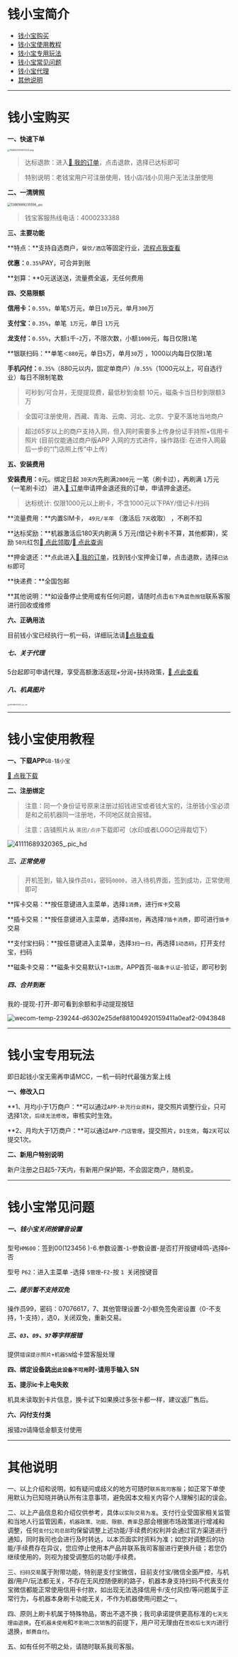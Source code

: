 # 钱小宝简介

- [钱小宝购买](#钱小宝购买)
- [钱小宝使用教程](#钱小宝使用教程)
- [钱小宝专用玩法](#钱小宝专用玩法)
- [钱小宝常见问题](#钱小宝常见问题)
- [钱小宝代理](agent/qxb.md)
- [其他说明](#其他说明)

-----

# 钱小宝购买

**一、快速下单**

[<img src="https://wiki.zjkmkj.com/media/202307131558063.png" alt="1569425353473233.png" style="zoom:33%;" />](https://kmshop.zjkmkj.com/pages/goods_details/index?id=47)

> 达标退款：进入[:link: 我的订单](http://kmshop.zjkmkj.com/pages/users/order_list/index)，点击退款，选择已达标即可

> 特别说明：老钱宝用户可注册使用，钱小店/钱小贝用户无法注册使用

**二、一清牌照**

<img src="https://wiki.zjkmkj.com/media/202307131606188.jpg" alt="13861689235556_.pic" style="zoom: 50%;" />

>  钱宝客服热线电话：4000233388

**三、主要功能**

**特点：**支持自选商户，`餐饮/酒店`等固定行业，[流程点我查看](#钱小宝专用玩法)

**优惠：**`0.35%`PAY，可合并到账

**划算：**0元送送送，流量费全返，无任何费用

**四、交易限额**

**信用卡：**`0.55%`，单笔`5`万元，单日`10`万元，单月`300`万

**支付宝：**`0.35%`，单笔` 1万`元，单日 `1万`元

**龙支付：**`0.55%`，大额`1`千-`2`万，不限次数，小额`1000`元，每日仅限`1`笔

**银联扫码：**单笔`＜880`元，单日`5`万，单月`30`万 ，1000以内每日仅限`1`笔

**手机闪付：**`0.35%`（880元以内，固定单商户）/`0.55%`（1000元以上，可自选行业）每日不限制笔数

>可秒到/可合并，无提提现费，最低秒到金额 10元，磁条卡当日秒到限额3万

>全国可注册使用，西藏、青海、云南、河北、北京、宁夏不落地当地商户

> 超过65岁以上的商户支持入网，但入网时需要多上传身份证手持照+信用卡照片 (目前仅能通过商户版APP 入网的方式进件，操作路径: 在进件入网最后一步的“门店照上传”中上传）
>

**五、安装费用**

**安装费用：**`0`元。绑定日起 `30天内`先刷满`2000`元 一笔（刷卡过），再刷满 `1`万元 （一笔刷卡过） 进入[:link: 订单](http://kmshop.zjkmkj.com/pages/users/order_list/index)申请押金退还我的订单，申请押金退还。

> 达标统计: 仅限1000元以上刷卡，不含1000元以下PAY/借记卡/扫码

**流量费用：**内置SIM卡， `49元/半年` （激活后 `7天`收取） ，不刷不扣

**达标奖励：**机器激活后180天内刷满 5 万元(借记卡刷卡不算，其他都算)，奖励 `50元`红包[:link: 点此领取](http://u.zjkmkj.com/3rjAT)/[:link: 点此查询](http://u.zjkmkj.com/XToWp)

**押金退还：**点此进入[:link: 我的订单](http://kmshop.zjkmkj.com/pages/users/order_list/index)，找到钱小宝押金订单，点击退款，选择`已达标`即可

**快递费：**全国包邮

**其他说明：**如设备停止使用或有任何问题，请随时点击`右下角蓝色按钮`联系客服进行回收或维修

**六、正确用法**

目前钱小宝已经执行一机一码，详细玩法请[:link:点我查看](#钱小宝专用玩法)

##### 七、关于代理

5台起即可申请代理，享受高额激活返现+分润+扶持政策，[:link: 点此查看](agent/qxb.md)

##### 八、机具图片

<img src="https://wiki.zjkmkj.com/media/202307141630275.jpg" alt="41141689323417_.pic_hd" style="zoom: 25%;" />

------

# 钱小宝使用教程

**一、下载APP**`GB-钱小宝`

[:link: 点我下载](https://zyqxbm.globebill.com/static/html/merchant/index.html)

**二、注册绑定**

>  注意：同一个身份证号原来注册过招钱进宝或者钱大宝的，注册钱小宝必须是和之前机器同一注册地，不同地区就会报错。

> 注意：店铺照片从 `美团/点评`下载即可（水印或者LOGO记得裁切下）

![41111689320365_.pic_hd](https://wiki.zjkmkj.com/media/202307141545719.jpg)

##### 三、正常使用

> 开机签到，输入操作员`01`，密码`0000`，进入待机界面，签到成功，正常使用即可

**挥卡交易：**按任意键进入主菜单，选择`1消费`，进行`挥卡`交易

**插卡交易：**按任意键进入主菜单，选择`8其他`，再选择`7插卡消费`，即可进行`插卡`交易

**支付宝扫码：**按任意键进入主菜单，选择`3扫一扫`，再选择`1动态码`，打开支付宝，扫码

**磁条卡交易：**磁条卡交易默认`T+1出款`，APP首页-`磁条卡认证`-验证，即可秒到

##### 四、合并到账

我的-提现-打开-即可看到余额和手动提现按钮

![wecom-temp-239244-d6302e25def881004920159411a0eaf2-0943848](https://wiki.zjkmkj.com/media/202308021037811.jpg)

---

# 钱小宝专用玩法

即日起钱小宝无需再申请MCC，一机一码时代最强方案上线

**一、修改入口**

**1、月均小于1万商户：**可以通过`APP-补充行业资料`，提交照片调整行业，只可选择1次，`后续无法修改`，审核实时生效。

**2、月均大于1万商户：**可以通过`APP-门店管理`，提交照片，`D1生效`，每`2天`可以提交1次。

**二、新用户特别说明**

新户注册之日起5-7天内，有新用户保护期，不会固定商户，随机变。

-------

# 钱小宝常见问题

##### 一、钱小宝关闭按键音设置

型号`HM600`：签到00(123456 )-6.参数设置-`1`-参数设置-是否打开按键峰鸣-选择`0`-否

型号 `P62`：进入主菜单 -选择 `5管理`-`F2`-按 `1 `关闭按键音

##### 二、提示暂不支持双免

操作员99，密码：07076617，7、其他管理设置-2小额免签免密设置（0-不支持，1-支持），选0，关闭双免，重新交易。

##### 三、`03`、`09`、`97`等字样报错

提供`错误提示照片+机器SN`给卡盟客服处理

**四、绑定设备跳出`此设备不可用`时-请用手输入 SN**

**五、提示ic卡上电失败**

机具未读取到卡片信息，换卡试下如果换过多张卡都一样，建议返厂售后。

**六、闪付支付类**

报错`20`请降低金额支付使用

---

# 其他说明

一、以上介绍和说明，如有疑问或歧义的地方可随时`联系我司客服`；如正常下单使用默认为已知晓并确认所有注意事项，避免因本文相关内容个人理解引起的误会。

二、以上产品信息和介绍仅供参考，具体`以实际交易为准`。支付行业受国家相关监管和当地人行监管因素，`机器政策、功能、限额、费率`总部会根据市场政策进行增减和调整，任何`支付公司总部`均保留调整上述功能/手续费的权利并会通过官方渠道进行通知，同时我司也会进行及时转达，以本页面实时资料为准；如您对调整后的功能/手续费存在异议，您应停止使用本产品并联系我司客服进行更换升级；若您仍继续使用的，则视为接受调整后的功能/手续费。

三、`扫码交易`属于附带功能，特别是支付宝微信，目前支付宝/微信全面严控，与机器/用户/玩法都无关，不存在无风控随便刷的路子，机器本身支持扫码不代表支付宝微信都能正常使用信用卡付款，如出现无法选择信用卡/支付风控/等问题属于正常行为，与机器本身刷卡功能无关，不作为机器使用问题之一。

四、原则上刷卡机属于特殊物品，寄出不退不换；我司承诺提供更高标准的`七天无理由退换`，在`机器未使用`和`不影响二次销售`的前提下，用户可无理由在`签收后七天内`进行退换，`邮费自付`。

五、如有任何不明之处，请随时联系我司客服。